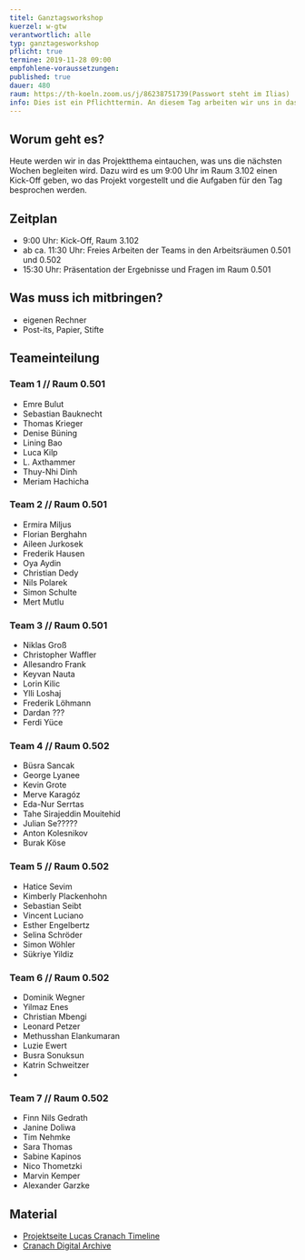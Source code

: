 ```yaml
---
titel: Ganztagsworkshop
kuerzel: w-gtw
verantwortlich: alle
typ: ganztagesworkshop
pflicht: true
termine: 2019-11-28 09:00
empfohlene-voraussetzungen: 
published: true
dauer: 480
raum: https://th-koeln.zoom.us/j/86238751739(Passwort steht im Ilias)
info: Dies ist ein Pflichttermin. An diesem Tag arbeiten wir uns in das Projektthema ein.
---
```


## Worum geht es?
Heute werden wir in das Projektthema eintauchen, was uns die nächsten Wochen begleiten wird. Dazu wird es um 9:00 Uhr im Raum 3.102 einen Kick-Off geben, wo das Projekt vorgestellt und die Aufgaben für den Tag besprochen werden.

## Zeitplan
- 9:00 Uhr:  Kick-Off, Raum 3.102
- ab ca. 11:30 Uhr: Freies Arbeiten der Teams in den Arbeitsräumen 0.501 und 0.502
- 15:30 Uhr: Präsentation der Ergebnisse und Fragen im Raum 0.501

## Was muss ich mitbringen?
- eigenen Rechner
- Post-its, Papier, Stifte

## Teameinteilung

### Team 1 // Raum 0.501
* Emre Bulut
* Sebastian Bauknecht
* Thomas Krieger
* Denise Büning
* Lining Bao
* Luca Kilp
* L. Axthammer
* Thuy-Nhi Dinh
* Meriam Hachicha

### Team 2 // Raum 0.501
* Ermira Miljus
* Florian Berghahn
* Aileen Jurkosek
* Frederik Hausen
* Oya Aydin
* Christian Dedy
* Nils Polarek
* Simon Schulte
* Mert Mutlu

### Team 3 // Raum 0.501
* Niklas Groß
* Christopher Waffler
* Allesandro Frank
* Keyvan Nauta
* Lorin Kilic
* Ylli Loshaj
* Frederik Löhmann
* Dardan ???
* Ferdi Yüce

### Team 4 // Raum 0.502
* Büsra Sancak
* George Lyanee
* Kevin Grote
* Merve Karagóz
* Eda-Nur Serrtas
* Tahe Sirajeddin Mouitehid
* Julian Se?????
* Anton Kolesnikov
* Burak Köse

### Team 5 // Raum 0.502
* Hatice Sevim
* Kimberly Plackenhohn
* Sebastian Seibt
* Vincent Luciano
* Esther Engelbertz
* Selina Schröder
* Simon Wöhler
* Sükriye Yildiz

### Team 6 // Raum 0.502
* Dominik Wegner
* Yilmaz Enes
* Christian Mbengi
* Leonard Petzer
* Methusshan Elankumaran
* Luzie Ewert
* Busra Sonuksun
* Katrin Schweitzer
* 


### Team 7 // Raum 0.502
* Finn Nils Gedrath
* Janine Doliwa
* Tim Nehmke
* Sara Thomas
* Sabine Kapinos
* Nico Thometzki
* Marvin Kemper
* Alexander Garzke



## Material
- [Projektseite Lucas Cranach Timeline](/mi-bachelor-screendesign/projekt-2019/)
- [Cranach Digital Archive](http://lucascranach.org/)

<!--
## Material
Auf folgenden Seiten finden Sie Beispiele zur Umsetzung von Timelines:
- [Anne Frank](https://www.annefrank.org/en/anne-frank/the-timeline/)
- [Gramercy Park Hotel](https://www.gramercyparkhotel.com/hotel/history)
- [Invaluable](https://www.invaluable.com/blog/art-history-timeline/)
- [Lois Jeans](http://www.loisjeans.com/web2012/es)
- [Delhi Timeline](https://delhi-timeline.in/)
- [Timeline Index](http://www.timelineindex.com/content/select/729/1023,729)
- [Blazepress](https://blazepress.com/2014/08/top-5-medical-discoveries-ever/)
- [Timetoast](https://www.timetoast.com/timelines/the-most-famous-painters-in-history)
- [Union History](http://www.unionhistory.info/timeline/timeline.php)
-->
<!--
## Projektgegenstand
Im Projekt befassen wir uns mit der Gestaltung einer mobilen Version des [Lucas Cranch Online Archives](http://lucascranach.org/). Hier finden Sie weitere [Informationen zum Projekt](https://th-koeln.github.io/mi-bachelor-screendesign/projekt-2018/).

## Vorbereitung
Bitte arbeiten Sie sorgfältig das Kapitel "Zielgruppenanalyse und -ansprache" aus dem Buch "Interaction- und Interfacedesign" von Torsten Stapelkamp durch (Link ist nur über das TH VPN erreichbar):
- [Zielgruppenanalyse und -ansprache](https://link.springer.com/chapter/10.1007/978-3-642-02074-2_6)

Arbeiten Sie bitte auch das Kapitel "Design Brief" von Figma durch: 
- [Design Brief](https://www.figma.com/resources/learn-design/design-brief/).

Eine Aufgabe innerhalb des Workshop wird die Entwicklung und Erstellung von Moodboards sein. Bitte bringen Sie alles mit, was hierfür sinnvoll sein könnte: Scheren, Zeitschriften, Stifte, Kleber, etc. Berücksichtigen Sie dabei bitte den Projektgegenstand, dabei geht es weniger um die inhaltliche Dimension der Werke von Lucas Cranach, als vielmehr um die gestalterische Anmutung und die Funktionen, die ein wissenschaftliches Online Archiv im Bereich Kunst/ Restauration bereitstellen muss.
-->

<!--
## Material
- [How a Web Design Mood Board impacts User Experience Design](https://www.protofuse.com/blog/details/how-web-design-mood-board-impacts-ux/)
- [20 pro tips for creating inspirational mood boards](https://www.creativebloq.com/graphic-design/mood-boards-812470)
- [Inspirierende Moodboards mit Canva entwickeln](https://www.canva.com/de_de/erstellen/moodboards/)
- [What Is a Mood Board, and How Can It Influence My Website Design?](https://www.smartbugmedia.com/blog/what-is-a-mood-board-and-how-can-it-influence-my-website-design)

-->
